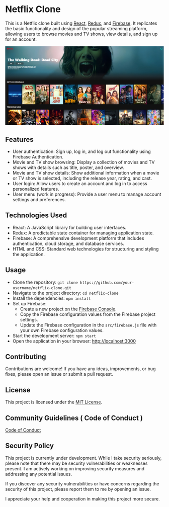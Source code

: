 # Netflix Clone

This is a Netflix clone built using [React](https://reactjs.org/), [Redux](https://redux.js.org/), and [Firebase](https://firebase.google.com/). It replicates the basic functionality and design of the popular streaming platform, allowing users to browse movies and TV shows, view details, and sign up for an account.

![Netflix Clone Screenshot](screenshot.png)

## Features

- User authentication: Sign up, log in, and log out functionality using Firebase Authentication.
- Movie and TV show browsing: Display a collection of movies and TV shows with details such as title, poster, and overview.
- Movie and TV show details: Show additional information when a movie or TV show is selected, including the release year, rating, and cast.
- User login: Allow users to create an account and log in to access personalized features.
- User menu (work in progress): Provide a user menu to manage account settings and preferences.

## Technologies Used

- React: A JavaScript library for building user interfaces.
- Redux: A predictable state container for managing application state.
- Firebase: A comprehensive development platform that includes authentication, cloud storage, and database services.
- HTML and CSS: Standard web technologies for structuring and styling the application.

## Usage

- Clone the repository: `git clone https://github.com/your-username/netflix-clone.git`
- Navigate to the project directory: `cd netflix-clone`
- Install the dependencies: `npm install`
- Set up Firebase:
  - Create a new project on the [Firebase Console](https://console.firebase.google.com/).
  - Copy the Firebase configuration values from the Firebase project settings.
  - Update the Firebase configuration in the `src/firebase.js` file with your own Firebase configuration values.
- Start the development server: `npm start`
- Open the application in your browser: [http://localhost:3000](http://localhost:3000)

## Contributing

Contributions are welcome! If you have any ideas, improvements, or bug fixes, please open an issue or submit a pull request.

## License

This project is licensed under the [MIT License](LICENSE).

## Community Guidelines ( Code of Conduct )

[Code of Conduct](CODE_OF_CONDUCT.md)

## Security Policy

This project is currently under development. While I take security seriously, please note that there may be security vulnerabilities or weaknesses present. I am actively working on improving security measures and addressing any potential issues.

If you discover any security vulnerabilities or have concerns regarding the security of this project, please report them to me by opening an issue.

I appreciate your help and cooperation in making this project more secure.

